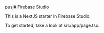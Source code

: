  pusj# Firebase Studio

This is a NextJS starter in Firebase Studio.

To get started, take a look at src/app/page.tsx.
